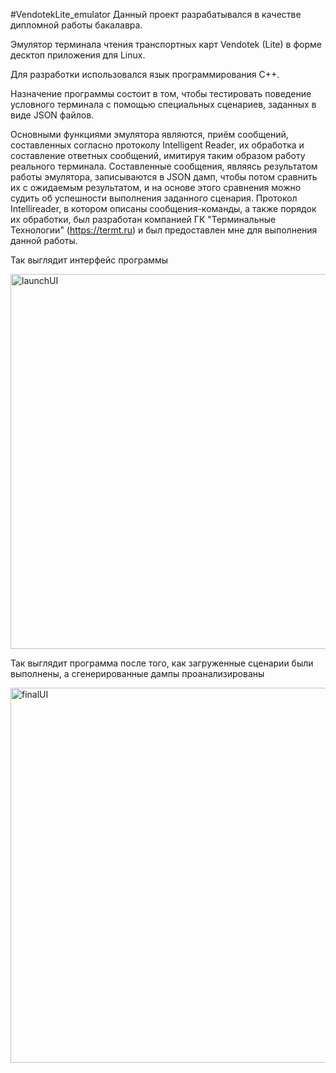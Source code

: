 #VendotekLite_emulator
Данный проект разрабатывался в качестве дипломной работы бакалавра.

Эмулятор терминала чтения транспортных карт Vendotek (Lite) в форме десктоп приложения для Linux.

Для разработки использовался язык программирования С++.

Назначение программы состоит в том, чтобы тестировать поведение условного терминала с помощью специальных сценариев, заданных в виде JSON файлов.

Основными функциями эмулятора являются, приём сообщений, составленных согласно протоколу Intelligent Reader, их обработка и составление ответных сообщений, имитируя таким образом работу реального терминала. Составленные сообщения, являясь результатом работы эмулятора, записываются в JSON дамп, чтобы потом сравнить их с ожидаемым результатом, и на основе этого сравнения можно судить об успешности выполнения заданного сценария.
Протокол Intellireader, в котором описаны сообщения-команды, а также порядок их обработки, был разработан компанией ГК "Терминальные Технологии" (https://termt.ru) и был предоставлен мне для выполнения данной работы.

Так выглядит интерфейс программы

<img src="https://github.com/user-attachments/assets/b5adb248-fc6c-4f76-bb10-47db28a12503" alt="launchUI" width="600" class="center"/>

Так выглядит программа после того, как загруженные сценарии были выполнены, а сгенерированные дампы проанализированы

<img src="https://github.com/user-attachments/assets/8ce7e7f1-06e3-410f-921e-b6b7794095c8" alt="finalUI" width="600" class="center"/>
